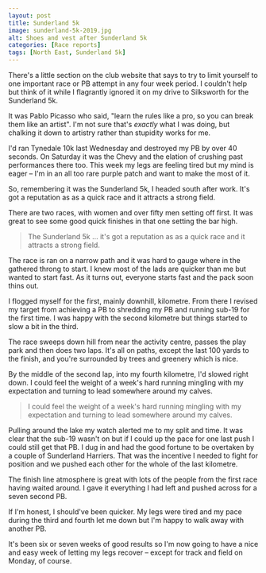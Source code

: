 ```yaml
---
layout: post
title: Sunderland 5k
image: sunderland-5k-2019.jpg
alt: Shoes and vest after Sunderland 5k
categories: [Race reports]
tags: [North East, Sunderland 5k]
---
```

There's a little section on the club website that says to try to limit yourself to one important race or PB attempt in any four week period. I couldn't help but think of it while I flagrantly ignored it on my drive to Silksworth for the Sunderland 5k.

It was Pablo Picasso who said, "learn the rules like a pro, so you can break them like an artist". I'm not sure that's *exactly* what I was doing, but chalking it down to artistry rather than stupidity works for me.

I'd ran Tynedale 10k last Wednesday and destroyed my PB by over 40 seconds. On Saturday it was the Chevy and the elation of crushing past performances there too. This week my legs are feeling tired but my mind is eager – I'm in an all too rare purple patch and want to make the most of it.

So, remembering it was the Sunderland 5k, I headed south after work. It's got a reputation as as a quick race and it attracts a strong field.

There are two races, with women and over fifty men setting off first. It was great to see some good quick finishes in that one setting the bar high. 

>The Sunderland 5k ... it's got a reputation as as a quick race and it attracts a strong field.

The race is ran on a narrow path and it was hard to gauge where in the gathered throng to start. I knew most of the lads are quicker than me but wanted to start fast. As it turns out, everyone starts fast and the pack soon thins out.

I flogged myself for the first, mainly downhill, kilometre. From there I revised my target from achieving a PB to shredding my PB and running sub-19 for the first time. I was happy with the second kilometre but things started to slow a bit in the third. 

The race sweeps down hill from near the activity centre, passes the play park and then does two laps. It's all on paths, except the last 100 yards to the finish, and you're surrounded by trees and greenery which is nice.

By the middle of the second lap, into my fourth kilometre, I'd slowed right down. I could feel the weight of a week's hard running mingling with my expectation and turning to lead somewhere around my calves.

>I could feel the weight of a week's hard running mingling with my expectation and turning to lead somewhere around my calves.

Pulling around the lake my watch alerted me to my split and time. It was clear that the sub-19 wasn't on but if I could up the pace for one last push I could still get that PB. I dug in and had the good fortune to be overtaken by a couple of Sunderland Harriers. That was the incentive I needed to fight for position and we pushed each other for the whole of the last kilometre.

The finish line atmosphere is great with lots of the people from the first race having waited around. I gave it everything I had left and pushed across for a seven second PB.

If I'm honest, I should've been quicker. My legs were tired and my pace during the third and fourth let me down but I'm happy to walk away with another PB. 

It's been six or seven weeks of good results so I'm now going to have a nice and easy week of letting my legs recover – except for track and field on Monday, of course.
